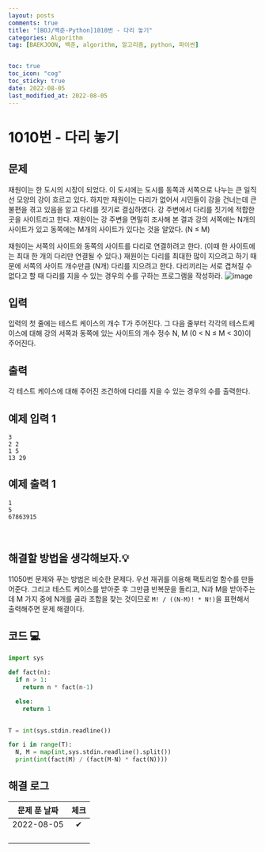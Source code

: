 ```yaml
---
layout: posts
comments: true
title: "[BOJ/백준-Python]1010번 - 다리 놓기"
categories: Algorithm
tag: [BAEKJOON, 백준, algorithm, 알고리즘, python, 파이썬]


toc: true
toc_icon: "cog"
toc_sticky: true
date: 2022-08-05
last_modified_at: 2022-08-05
---
```




# 1010번 - 다리 놓기


## 문제

재원이는 한 도시의 시장이 되었다. 이 도시에는 도시를 동쪽과 서쪽으로 나누는 큰 일직선 모양의 강이 흐르고 있다. 하지만 재원이는 다리가 없어서 시민들이 강을 건너는데 큰 불편을 겪고 있음을 알고 다리를 짓기로 결심하였다. 강 주변에서 다리를 짓기에 적합한 곳을 사이트라고 한다. 재원이는 강 주변을 면밀히 조사해 본 결과 강의 서쪽에는 N개의 사이트가 있고 동쪽에는 M개의 사이트가 있다는 것을 알았다. (N ≤ M)

재원이는 서쪽의 사이트와 동쪽의 사이트를 다리로 연결하려고 한다. (이때 한 사이트에는 최대 한 개의 다리만 연결될 수 있다.) 재원이는 다리를 최대한 많이 지으려고 하기 때문에 서쪽의 사이트 개수만큼 (N개) 다리를 지으려고 한다. 다리끼리는 서로 겹쳐질 수 없다고 할 때 다리를 지을 수 있는 경우의 수를 구하는 프로그램을 작성하라.
![image](https://www.acmicpc.net/upload/201003/pic1.JPG)





## 입력
입력의 첫 줄에는 테스트 케이스의 개수 T가 주어진다. 그 다음 줄부터 각각의 테스트케이스에 대해 강의 서쪽과 동쪽에 있는 사이트의 개수 정수 N, M (0 < N ≤ M < 30)이 주어진다.



## 출력
각 테스트 케이스에 대해 주어진 조건하에 다리를 지을 수 있는 경우의 수를 출력한다.



## 예제 입력 1 

```
3
2 2
1 5
13 29
```



## 예제 출력 1

```
1
5
67863915
```


<Br>

##  해결할 방법을 생각해보자.💡
11050번 문제와 푸는 방법은 비슷한 문제다.
우선 재귀를 이용해 팩토리얼 함수를 만들어준다.
그리고 테스트 케이스를 받아준 후 그만큼 반복문을 돌리고,
N과 M을 받아주는데 M 가지 중에 N개를 골라 조합을 찾는 것이므로 `M! / ((N-M)! * N!)`을 표현해서 출력해주면 문제 해결이다.




## 코드 💻

```python
import sys

def fact(n):
  if n > 1:
    return n * fact(n-1)

  else:
    return 1

  
T = int(sys.stdin.readline())

for i in range(T):
  N, M = map(int,sys.stdin.readline().split())
  print(int(fact(M) / (fact(M-N) * fact(N))))
```





## 해결 로그 

| 문제 푼 날짜 | 체크 |
| :----------: | :--: |
|  2022-08-05  |  ✔   |
|              |      |
|              |      |
|              |      |
|              |      |



